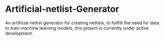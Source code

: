 # Artificial-netlist-Generator
An artificial netlist generator for creating netlists, to fullfill the need for data to train machine learning models, this project is currently under active development.
